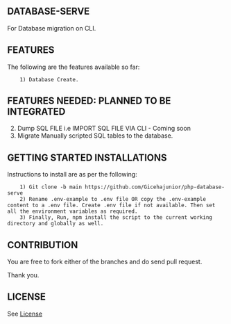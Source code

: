 ## DATABASE-SERVE
For Database migration on CLI.


## FEATURES
  The following are the features available so far:
  
        1) Database Create.
        
        
## FEATURES NEEDED: PLANNED TO BE INTEGRATED
  2) Dump SQL FILE i.e IMPORT SQL FILE VIA CLI - Coming soon
  3) Migrate Manually scripted SQL tables to the database.


## GETTING STARTED INSTALLATIONS
  Instructions to install are as per the following:
  
        1) Git clone -b main https://github.com/Gicehajunior/php-database-serve
        2) Rename .env-example to .env file OR copy the .env-example content to a .env file. Create .env file if not available. Then set all the environment variables as required.
        3) Finally, Run, npm install the script to the current working directory and globally as well.
        
        
## CONTRIBUTION
  You are free to fork either of the branches and do send pull request.
  
  Thank you.
  
  
## LICENSE
  See <a href="https://github.com/Gicehajunior/php-database-serve/blob/main/LICENSE">License</a>
        
